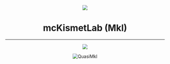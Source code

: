 <p align="center"><img src="https://i.imgur.com/SqNDWcn.png"></p>
<h1 align="center">mcKismetLab (Mkl)</h1>

---

<p align="center">
    <img src="https://github-readme-stats-one-bice.vercel.app/api/top-langs/?username=QuasiMkl&langs_count=10&layout=compact&role=OWNER,ORGANIZATION_MEMBER,COLLABORATOR&theme=discord_old_blurple">
</p>

<p align="center">
  <img align="center" alt="QuasiMkl" src="https://github-readme-stats.vercel.app/api?username=QuasiMkl&show_icons=true&role=OWNER,ORGANIZATION_MEMBER,COLLABORATOR&theme=discord_old_blurple" />
</p>
